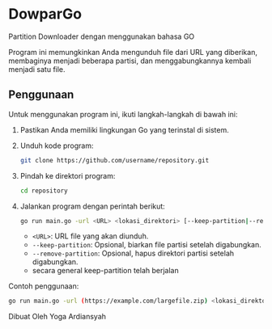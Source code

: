 # DowparGo
Partition Downloader dengan menggunakan bahasa GO

Program ini memungkinkan Anda mengunduh file dari URL yang diberikan, membaginya menjadi beberapa partisi, dan menggabungkannya kembali menjadi satu file.

## Penggunaan

Untuk menggunakan program ini, ikuti langkah-langkah di bawah ini:

1. Pastikan Anda memiliki lingkungan Go yang terinstal di sistem.

2. Unduh kode program:

    ```bash
    git clone https://github.com/username/repository.git
    ```

3. Pindah ke direktori program:

    ```bash
    cd repository
    ```

4. Jalankan program dengan perintah berikut:

    ```bash
    go run main.go -url <URL> <lokasi_direktori> [--keep-partition|--remove-partition]
    ```

    - `<URL>`: URL file yang akan diunduh.
    - `--keep-partition`: Opsional, biarkan file partisi setelah digabungkan.
    - `--remove-partition`: Opsional, hapus direktori partisi setelah digabungkan.
    - secara general keep-partition telah berjalan

Contoh penggunaan:

```bash
go run main.go -url (https://example.com/largefile.zip) <lokasi_direktori>
```

Dibuat Oleh Yoga Ardiansyah
